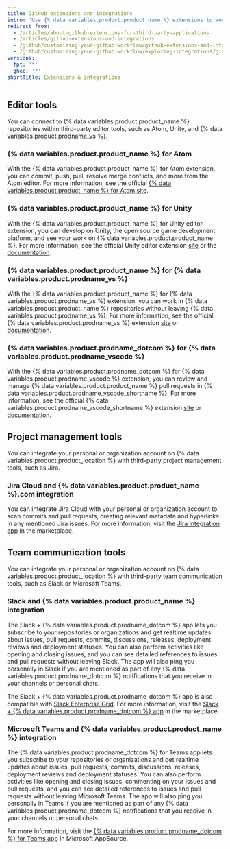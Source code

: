 ```yaml
---
title: GitHub extensions and integrations
intro: 'Use {% data variables.product.product_name %} extensions to work seamlessly in {% data variables.product.product_name %} repositories within third-party applications.'
redirect_from:
  - /articles/about-github-extensions-for-third-party-applications
  - /articles/github-extensions-and-integrations
  - /github/customizing-your-github-workflow/github-extensions-and-integrations
  - /github/customizing-your-github-workflow/exploring-integrations/github-extensions-and-integrations
versions:
  fpt: '*'
  ghec: '*'
shortTitle: Extensions & integrations
---
```

## Editor tools

You can connect to {% data variables.product.product_name %} repositories within third-party editor tools, such as Atom, Unity, and {% data variables.product.prodname_vs %}.

### {% data variables.product.product_name %} for Atom

With the {% data variables.product.product_name %} for Atom extension, you can commit, push, pull, resolve merge conflicts, and more from the Atom editor. For more information, see the official [{% data variables.product.product_name %} for Atom site](https://github.atom.io/).

### {% data variables.product.product_name %} for Unity

With the {% data variables.product.product_name %} for Unity editor extension, you can develop on Unity, the open source game development platform, and see your work on {% data variables.product.product_name %}. For more information, see the official Unity editor extension [site](https://unity.github.com/) or the [documentation](https://github.com/github-for-unity/Unity/tree/master/docs).

### {% data variables.product.product_name %} for {% data variables.product.prodname_vs %}

With the {% data variables.product.product_name %} for {% data variables.product.prodname_vs %} extension, you can work in {% data variables.product.product_name %} repositories without leaving {% data variables.product.prodname_vs %}. For more information, see the official {% data variables.product.prodname_vs %} extension [site](https://visualstudio.github.com/) or [documentation](https://github.com/github/VisualStudio/tree/master/docs).

### {% data variables.product.prodname_dotcom %} for {% data variables.product.prodname_vscode %}

With the {% data variables.product.prodname_dotcom %} for {% data variables.product.prodname_vscode %} extension, you can review and manage {% data variables.product.product_name %} pull requests in {% data variables.product.prodname_vscode_shortname %}. For more information, see the official {% data variables.product.prodname_vscode_shortname %} extension [site](https://vscode.github.com/) or [documentation](https://github.com/Microsoft/vscode-pull-request-github).

## Project management tools

You can integrate your personal or organization account on {% data variables.product.product_location %} with third-party project management tools, such as Jira.

### Jira Cloud and {% data variables.product.product_name %}.com integration

You can integrate Jira Cloud with your personal or organization account to scan commits and pull requests, creating relevant metadata and hyperlinks in any mentioned Jira issues. For more information, visit the [Jira integration app](https://github.com/marketplace/jira-software-github) in the marketplace.

## Team communication tools

You can integrate your personal or organization account on {% data variables.product.product_location %} with third-party team communication tools, such as Slack or Microsoft Teams.

### Slack and {% data variables.product.product_name %} integration

The Slack + {% data variables.product.prodname_dotcom %} app lets you subscribe to your repositories or organizations and get realtime updates about issues, pull requests, commits, discussions, releases, deployment reviews and deployment statuses. You can also perform activities like opening and closing issues, and you can see detailed references to issues and pull requests without leaving Slack. The app will also ping you personally in Slack if you are mentioned as part of any {% data variables.product.prodname_dotcom %} notifications that you receive in your channels or personal chats.

The Slack + {% data variables.product.prodname_dotcom %} app is also compatible with [Slack Enterprise Grid](https://slack.com/intl/en-in/help/articles/360000281563-Manage-apps-on-Enterprise-Grid). For more information, visit the [Slack + {% data variables.product.prodname_dotcom %} app](https://github.com/marketplace/slack-github) in the marketplace.

### Microsoft Teams and {% data variables.product.product_name %} integration

The {% data variables.product.prodname_dotcom %} for Teams app lets you subscribe to your repositories or organizations and get realtime updates about issues, pull requests, commits, discussions, releases, deployment reviews and deployment statuses. You can also perform activities like opening and closing issues, commenting on your issues and pull requests, and you can see detailed references to issues and pull requests without leaving Microsoft Teams. The app will also ping you personally in Teams if you are mentioned as part of any {% data variables.product.prodname_dotcom %} notifications that you receive in your channels or personal chats.

For more information, visit the [{% data variables.product.prodname_dotcom %} for Teams app](https://appsource.microsoft.com/en-us/product/office/WA200002077) in Microsoft AppSource.
